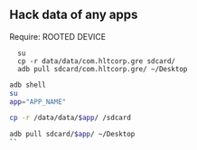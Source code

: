 ## Hack data of any apps

Require: ROOTED DEVICE
```
  su
  cp -r data/data/com.hltcorp.gre sdcard/
  adb pull sdcard/com.hltcorp.gre/ ~/Desktop
```


```sh
adb shell
su
app="APP_NAME"

cp -r /data/data/$app/ /sdcard

adb pull sdcard/$app/ ~/Desktop
``
